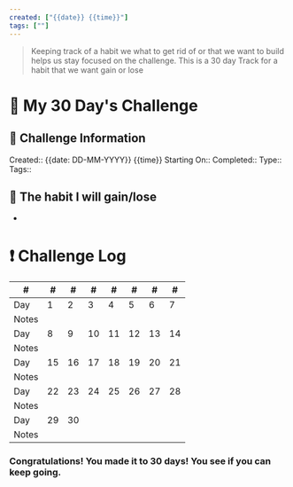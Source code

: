 ```yaml
---
created: ["{{date}} {{time}}"]
tags: [""]
---
```



>Keeping track of a habit we what to get rid of or that we want to build helps us stay focused on the challenge. 
>This is a 30 day Track for a habit that we want gain or lose 


# 📅 My 30 Day's Challenge
## 📃 Challenge Information 
Created:: {{date: DD-MM-YYYY}} {{time}}
Starting On::
Completed::
Type::
Tags::

## 🎯 The habit I will gain/lose
- 

# ❗ Challenge Log


| #     | #   | #   | #   | #   | #   | #   | #   |
| ----- | --- | --- | --- | --- | --- | --- | --- |
| Day   | 1   | 2   | 3   | 4   | 5   | 6   | 7   |
| Notes |     |     |     |     |     |     |     |
| Day   | 8   | 9   | 10  | 11  | 12  | 13  | 14  |
| Notes |     |     |     |     |     |     |     |
| Day   | 15  | 16  | 17  | 18  | 19  | 20  | 21  |
| Notes |     |     |     |     |     |     |     |
| Day   | 22  | 23  | 24  | 25  | 26  | 27  | 28  |
| Notes |     |     |     |     |     |     |     |
| Day   | 29  | 30  |     |     |     |     |     |
| Notes      |     |     |     |     |     |     |     |

### Congratulations! You made it to 30 days! You see if you can keep going.